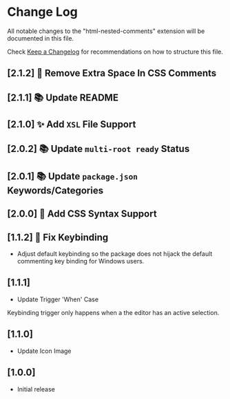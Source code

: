 # Change Log

All notable changes to the "html-nested-comments" extension will be documented in this file.

Check [Keep a Changelog](http://keepachangelog.com/) for recommendations on how to structure this file.

## [2.1.2] 🎨 Remove Extra Space In CSS Comments

## [2.1.1] 📚 Update README

## [2.1.0] ✨ Add `XSL` File Support

## [2.0.2] 📚 Update `multi-root ready` Status

## [2.0.1] 📚 Update `package.json` Keywords/Categories

## [2.0.0] 🔧 Add CSS Syntax Support

## [1.1.2] 🔧 Fix Keybinding

- Adjust default keybinding so the package does not hijack the default commenting key binding for Windows users.

## [1.1.1]

- Update Trigger 'When' Case

Keybinding trigger only happens when a the editor has an active selection.

## [1.1.0]

- Update Icon Image

## [1.0.0]

- Initial release